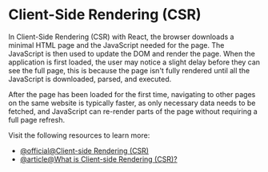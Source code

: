 # Client-Side Rendering (CSR)

In Client-Side Rendering (CSR) with React, the browser downloads a minimal HTML page and the JavaScript needed for the page. The JavaScript is then used to update the DOM and render the page. When the application is first loaded, the user may notice a slight delay before they can see the full page, this is because the page isn't fully rendered until all the JavaScript is downloaded, parsed, and executed.

After the page has been loaded for the first time, navigating to other pages on the same website is typically faster, as only necessary data needs to be fetched, and JavaScript can re-render parts of the page without requiring a full page refresh.

Visit the following resources to learn more:

- [@official@Client-side Rendering (CSR)](https://nextjs.org/docs/pages/building-your-application/rendering/client-side-rendering)
- [@article@What is Client-side Rendering (CSR)?](https://prismic.io/blog/client-side-rendering)